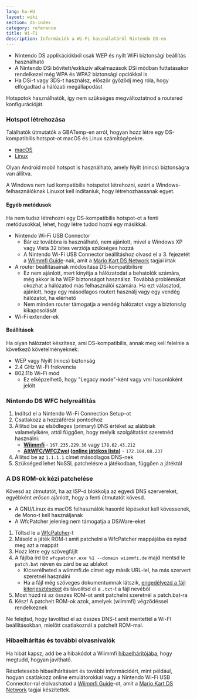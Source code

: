 ```yaml
---
lang: hu-HU
layout: wiki
section: ds-index
category: reference
title: Wi-Fi
description: Információk a Wi-Fi használatáról Nintendo DS-en
---
```


- Nintendo DS applikációkból csak WEP és nyílt WiFi biztonsági beállítás használható
- A Nintendo DSi bővített/exkluzív alkalmazások DSi módban futtatásakor rendelkezel még WPA és WPA2 biztonsági opciókkal is
- Ha DSi-t vagy 3DS-t használsz, először győződj meg róla, hogy elfogadtad a hálózati megállapodást

Hotspotok használhatók, így nem szükséges megváltoztatnod a routered konfigurációját.

### Hotspot létrehozása
Találhatók útmutatók a GBATemp-en arról, hogyan hozz létre egy DS-kompatibilis hotspot-ot macOS és Linux számítógépekre.
- [macOS](https://gbatemp.net/threads/571658)
- [Linux](https://gbatemp.net/threads/543283)

Olyan Android mobil hotspot is használható, amely Nyílt (nincs) biztonságra van állítva.

A Windows nem tud kompatibilis hotspotot létrehozni, ezért a Windows-felhasználóknak Linuxot kell indítaniuk, hogy létrehozhassanak egyet.
#### Egyéb metódusok
Ha nem tudsz létrehozni egy DS-kompatibilis hotspot-ot a fenti metódusokkal, lehet, hogy létre tudod hozni egy másikkal.
- Nintendo Wi-Fi USB Connector
    - Bár ez továbbra is használható, nem ajánlott, mivel a Windows XP vagy Vista 32 bites verziója szükséges hozzá
    - A Nintendo Wi-Fi USB Connector beállításhoz olvasd el a 3. fejezetét a [Wiimmfi Guide](https://docs.google.com/document/d/1f3PChwQig40UaiPXlh-Gi5CggGiBPzyrpiecLZlT8ZE/edit?usp=sharing)-nak, amit a [Mario Kart DS Network](https://discord.gg/pa9bea6) tagjai írtak
- A router beállításainak módosítása DS-kompatibilisre
    - Ez nem ajánlott, mert kinyitja a hálózatodat a behatolók számára, még akkor is ha WEP biztonságot használsz. Továbbá problémákat okozhat a hálózatod más felhasználói számára. Ha ezt választod, ajánlott, hogy egy másodlagos routert használj vagy egy vendég hálózatot, ha elérhető
    - Nem minden router támogatja a vendég hálózatot vagy a biztonság kikapcsolását
- Wi-Fi extender-ek

#### Beállítások
Ha olyan hálózatot készítesz, ami DS-kompatibilis, annak meg kell felelnie a következő követelményeknek:
- WEP vagy Nyílt (nincs) biztonság
- 2.4 GHz Wi-Fi frekvencia
- 802.11b Wi-Fi mód
    - Ez elképzelhető, hogy "Legacy mode"-ként vagy vmi hasonlóként jelölt

### Nintendo DS WFC helyreállítás
1. Indítsd el a Nintendo Wi-Fi Connection Setup-ot
1. Csatlakozz a hozzáférési pontodhoz
1. Állítsd be az elsődleges (primary) DNS értéket az alábbiak valamelyikére, attól függően, hogy melyik szolgáltatást szeretnéd használni:
    - **[Wiimmfi](https://wiimmfi.de)** - `167.235.229.36` vagy `178.62.43.212`
    - **[AltWFC/WFCZwei](https://save-nintendo-wifi.com/) ([online játékos lista](http://zwei.moe:9001))** - `172.104.88.237`
1. Állítsd be az `1.1.1.1` címet másodlagos DNS-nek
1. Szükséged lehet NoSSL patchelésre a játékodban, függően a játéktól

### A DS ROM-ok kézi patchelése
Kövesd az útmutatót, ha az ISP-d blokkolja az egyedi DNS szervereket, egyébként *erősen* ajánlott, hogy a fenti útmutatót kövesd.

- A GNU/Linux és macOS felhasználók hasonló lépéseket kell kövessenek, de Mono-t kell használjanak
- A WfcPatcher jelenleg nem támogatja a DSiWare-eket

1. Töltsd le a [WfcPatcher](https://github.com/AdmiralCurtiss/WfcPatcher/releases)-t
1. Másold a játék ROM-t amit patchelni a WfcPatcher mappájába és nyisd meg azt a mappát
1. Hozz létre egy szövegfájlt
1. A fájlba írd be `wfcpatcher.exe %1 --domain wiimmfi.de` majd mentsd le `patch.bat` néven és zárd be az ablakot
    - Kicserélheted a wiimmfi.de címet egy másik URL-lel, ha más szervert szeretnél használni
    - Ha a fájl még szöveges dokumentumnak látszik, [engedélyezd a fájl kiterjesztéseket](https://dsi.cfw.guide/file-extensions-%28windows%29) és távolítsd el a `.txt`-t a fájl nevéből
1. Most húzd rá az összes ROM-ot amit patchelni szeretnél a patch.bat-ra
1. Kész! A patchelt ROM-ok azok, amelyek (wiimmfi) végződéssel rendelkeznek

Ne felejtsd, hogy távolítsd el az összes DNS-t amit mentettél a Wi-FI beállításokban, mielőtt csatlakoznál a patchelt ROM-mal.

### Hibaelhárítás és további olvasnivalók
Ha hibát kapsz, add be a hibakódot a Wiimmfi [hibaelhárítójába](https://wiimmfi.de/error), hogy megtudd, hogyan javítható.

Részletesebb hibaelhárításért és további információért, mint például, hogyan csatlakozz online emulátorokkal vagy a Nintendo Wi-Fi USB Connector-ral elolvashatod a [Wiimmfi Guide](https://docs.google.com/document/d/1f3PChwQig40UaiPXlh-Gi5CggGiBPzyrpiecLZlT8ZE/edit?usp=sharing)-ot, amit a [Mario Kart DS Network](https://discord.gg/pa9bea6) tagjai készítettek.
